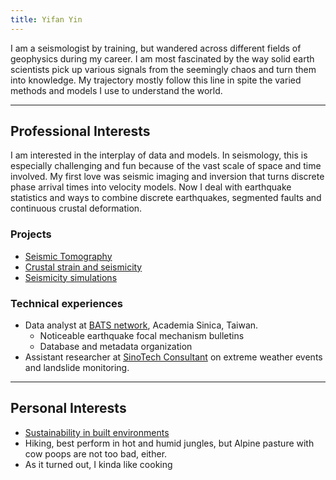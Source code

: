 ```yaml
---
title: Yifan Yin
---
```


I am a seismologist by training, but wandered across different fields of geophysics during my career. I am most fascinated by the way solid earth scientists pick up various signals from the seemingly chaos and turn them into knowledge. My trajectory mostly follow this line in spite the varied methods and models I use to understand the world.

---
## Professional Interests
I am interested in the interplay of data and models. In seismology, this is especially challenging and fun because of the vast scale of space and time involved. My first love was seismic imaging and inversion that turns discrete phase arrival times into velocity models. Now I deal with earthquake statistics and ways to combine discrete earthquakes, segmented faults and continuous crustal deformation.

### Projects
- [Seismic Tomography](notes/Seismic%20Tomography.md)
- [Crustal strain and seismicity](notes/Microseismicity%20in%20South%20Island,%20New%20Zealand.md)
- [Seismicity simulations](notes/prj-eqsim.md)

### Technical experiences
- Data analyst at [BATS network](https://bats.earth.sinica.edu.tw/), Academia Sinica, Taiwan.
    - Noticeable earthquake focal mechanism bulletins
    - Database and metadata organization
- Assistant researcher at [SinoTech Consultant](https://www.sinotech.org.tw/) on extreme weather events and landslide monitoring.

---
## Personal Interests
- [Sustainability in built environments](notes/get-wild.md)
- Hiking, best perform in hot and humid jungles, but Alpine pasture with cow poops are not too bad, either.
- As it turned out, I kinda like cooking
